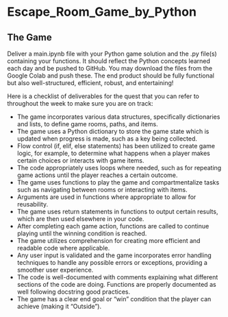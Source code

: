 # Escape_Room_Game_by_Python

## The Game
Deliver a main.ipynb file with your Python game solution and the .py file(s) containing your functions. It should reflect the Python concepts learned each day and be pushed to GitHub. You may download the files from the Google Colab and push these. The end product should be fully functional but also well-structured, efficient, robust, and entertaining!

Here is a checklist of deliverables for the quest that you can refer to throughout the week to make sure you are on track:

* The game incorporates various data structures, specifically dictionaries and lists, to define game rooms, paths, and items.
* The game uses a Python dictionary to store the game state which is updated when progress is made, such as a key being collected.
* Flow control (if, elif, else statements) has been utilized to create game logic, for example, to determine what happens when a player makes certain choices or interacts with game items.
* The code appropriately uses loops where needed, such as for repeating game actions until the player reaches a certain outcome.
* The game uses functions to play the game and compartmentalize tasks such as navigating between rooms or interacting with items.
* Arguments are used in functions where appropriate to allow for reusability.
* The game uses return statements in functions to output certain results, which are then used elsewhere in your code.
* After completing each game action, functions are called to continue playing until the winning condition is reached.
* The game utilizes comprehension for creating more efficient and readable code where applicable.
* Any user input is validated and the game incorporates error handling techniques to handle any possible errors or exceptions, providing a smoother user experience.
* The code is well-documented with comments explaining what different sections of the code are doing. Functions are properly documented as well following docstring good practices.
* The game has a clear end goal or “win” condition that the player can achieve (making it “Outside”).
